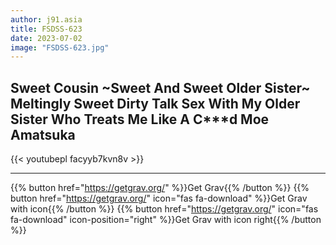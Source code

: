 ```yaml
---
author: j91.asia
title: FSDSS-623 
date: 2023-07-02
image: "FSDSS-623.jpg"
---
```


## Sweet Cousin ~Sweet And Sweet Older Sister~ Meltingly Sweet Dirty Talk Sex With My Older Sister Who Treats Me Like A C***d Moe Amatsuka


{{< youtubepl facyyb7kvn8v >}}
___

{{% button href="https://getgrav.org/" %}}Get Grav{{% /button %}}
{{% button href="https://getgrav.org/" icon="fas fa-download" %}}Get Grav with icon{{% /button %}}
{{% button href="https://getgrav.org/" icon="fas fa-download" icon-position="right" %}}Get Grav with icon right{{% /button %}}
